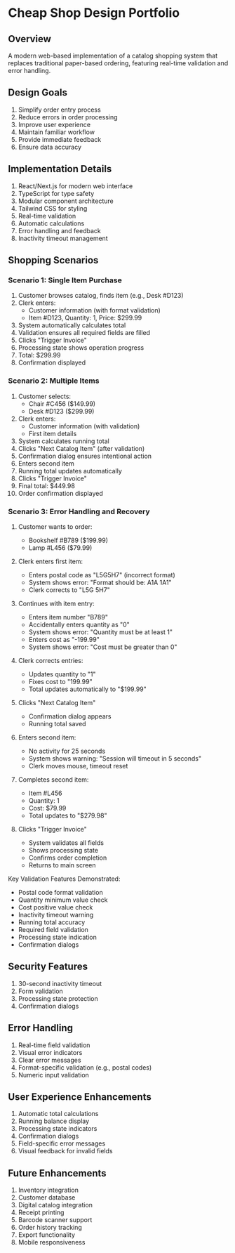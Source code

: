 # Cheap Shop Design Portfolio

## Overview
A modern web-based implementation of a catalog shopping system that replaces traditional paper-based ordering, featuring real-time validation and error handling.

## Design Goals
1. Simplify order entry process
2. Reduce errors in order processing
3. Improve user experience
4. Maintain familiar workflow
5. Provide immediate feedback
6. Ensure data accuracy

## Implementation Details
1. React/Next.js for modern web interface
2. TypeScript for type safety
3. Modular component architecture
4. Tailwind CSS for styling
5. Real-time validation
6. Automatic calculations
7. Error handling and feedback
8. Inactivity timeout management

## Shopping Scenarios

### Scenario 1: Single Item Purchase
1. Customer browses catalog, finds item (e.g., Desk #D123)
2. Clerk enters:
   - Customer information (with format validation)
   - Item #D123, Quantity: 1, Price: $299.99
3. System automatically calculates total
4. Validation ensures all required fields are filled
5. Clicks "Trigger Invoice"
6. Processing state shows operation progress
7. Total: $299.99
8. Confirmation displayed

### Scenario 2: Multiple Items
1. Customer selects:
   - Chair #C456 ($149.99)
   - Desk #D123 ($299.99)
2. Clerk enters:
   - Customer information (with validation)
   - First item details
3. System calculates running total
4. Clicks "Next Catalog Item" (after validation)
5. Confirmation dialog ensures intentional action
6. Enters second item
7. Running total updates automatically
8. Clicks "Trigger Invoice"
9. Final total: $449.98
10. Order confirmation displayed

### Scenario 3: Error Handling and Recovery
1. Customer wants to order:
   - Bookshelf #B789 ($199.99)
   - Lamp #L456 ($79.99)

2. Clerk enters first item:
   - Enters postal code as "L5G5H7" (incorrect format)
   - System shows error: "Format should be: A1A 1A1"
   - Clerk corrects to "L5G 5H7"
   
3. Continues with item entry:
   - Enters item number "B789"
   - Accidentally enters quantity as "0"
   - System shows error: "Quantity must be at least 1"
   - Enters cost as "-199.99"
   - System shows error: "Cost must be greater than 0"
   
4. Clerk corrects entries:
   - Updates quantity to "1"
   - Fixes cost to "199.99"
   - Total updates automatically to "$199.99"
   
5. Clicks "Next Catalog Item"
   - Confirmation dialog appears
   - Running total saved
   
6. Enters second item:
   - No activity for 25 seconds
   - System shows warning: "Session will timeout in 5 seconds"
   - Clerk moves mouse, timeout reset
   
7. Completes second item:
   - Item #L456
   - Quantity: 1
   - Cost: $79.99
   - Total updates to "$279.98"
   
8. Clicks "Trigger Invoice"
   - System validates all fields
   - Shows processing state
   - Confirms order completion
   - Returns to main screen

Key Validation Features Demonstrated:
- Postal code format validation
- Quantity minimum value check
- Cost positive value check
- Inactivity timeout warning
- Running total accuracy
- Required field validation
- Processing state indication
- Confirmation dialogs

## Security Features
1. 30-second inactivity timeout
2. Form validation
3. Processing state protection
4. Confirmation dialogs

## Error Handling
1. Real-time field validation
2. Visual error indicators
3. Clear error messages
4. Format-specific validation (e.g., postal codes)
5. Numeric input validation

## User Experience Enhancements
1. Automatic total calculations
2. Running balance display
3. Processing state indicators
4. Confirmation dialogs
5. Field-specific error messages
6. Visual feedback for invalid fields

## Future Enhancements
1. Inventory integration
2. Customer database
3. Digital catalog integration
4. Receipt printing
5. Barcode scanner support
6. Order history tracking
7. Export functionality
8. Mobile responsiveness 